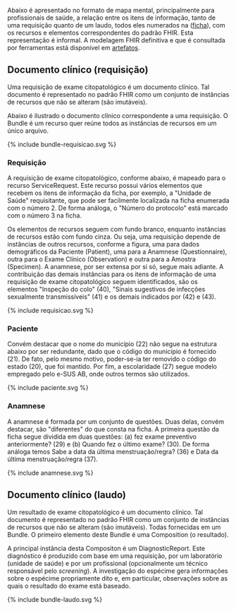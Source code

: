 Abaixo é apresentado no formato de mapa mental, principalmente para profissionais de saúde, a relação entre os itens de informação, tanto de uma requisição quanto de um laudo, todos eles numerados na ([ficha](./ficha-numerada.pdf)), com os recursos e elementos correspondentes do padrão FHIR. Esta representação é informal. A modelagem FHIR definitiva e que é consultada por ferramentas está disponível em [artefatos](artifacts.html). 

## Documento clínico (requisição)

Uma requisição de exame citopatológico é um documento clínico. Tal documento é representado no padrão FHIR como um conjunto de instâncias de recursos que não se alteram (são imutáveis). 

Abaixo é ilustrado o documento clínico correspondente a uma requisição. O Bundle é um recurso quer reúne todos as instâncias de recursos em um único arquivo. 

<div>
{% include bundle-requisicao.svg %}
</div>

### Requisição

A requisição de exame citopatológico, conforme abaixo, é mapeado para o recurso ServiceRequest. Este recurso possui vários elementos que recebem os itens de informação da ficha, por exemplo, a "Unidade de Saúde" requisitante, que pode ser facilmente localizada na ficha enumerada com o número 2. De forma análoga, o "Número do protocolo" está marcado com o número 3 na ficha. 

Os elementos de recursos seguem com fundo branco, enquanto instâncias de recursos estão com fundo cinza. Ou seja, uma requisição depende de instâncias de outros recursos, conforme a figura, uma para dados demográficos da Paciente (Patient), uma para a Anamnese (Questionnaire), outra para o Exame Clínico (Observation) e outra para a Amostra (Specimen). A anamnese, por ser extensa por si só, segue mais adiante. A contribuição das demais instâncias para os itens de informação de uma requisição de exame citopatológico seguem identificados, são os elementos "Inspeção do colo" (40), "Sinais sugestivos de infecções sexualmente transmissíveis" (41) e os demais indicados por (42) e (43). 

<div>
{% include requisicao.svg %}
</div>

### Paciente
Convém destacar que o nome do município (22) não segue na estrutura abaixo por ser redundante, dado que o código do município é fornecido (21). De fato, pelo mesmo motivo, poder-se-ia ter removido o código do estado (20), que foi mantido. Por fim, a escolaridade (27) segue modelo empregado pelo e-SUS AB, onde outros termos são utilizados. 

<div>
{% include paciente.svg %}
</div>

### Anamnese

A anamnese é formada por um conjunto de questões. Duas delas, convém destacar, são "diferentes" do que consta na ficha. A primeira questão da ficha segue dividida em duas questões: (a) fez exame preventivo anteriormente? (29) e (b) Quando fez o último exame? (30). De forma análoga temos Sabe a data da última menstruação/regra? (36) e Data da última menstruação/regra (37).

<div>
{% include anamnese.svg %}
</div>

## Documento clínico (laudo)

Um resultado de exame citopatológico é um documento clínico. Tal documento é representado no padrão FHIR como um conjunto de instâncias de recursos que não se alteram (são imutáveis). Todas fornecidas em um Bundle. O primeiro elemento deste Bundle
é uma Composition (o resultado). 

A principal instância desta Compositon é um DiagnosticReport. Este diagnóstico é produzido com base em uma requisição, por um laboratório (unidade de saúde) e por um profissional (opcionalmente um técnico responsável pelo _screening_). A investigação do espécime gera informações sobre o espécime propriamente dito e, em particular, observações sobre as quais o resultado do exame está baseado.

<div>
{% include bundle-laudo.svg %}
</div>

